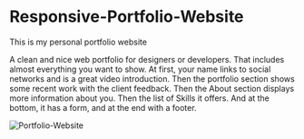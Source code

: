 # Responsive-Portfolio-Website
This is my personal portfolio website

A clean and nice web portfolio for designers or developers. That includes almost everything you want to show. At first, your name links to social networks and is a great video introduction. Then the portfolio section shows some recent work with the client feedback. Then the About section displays more information about you. Then the list of Skills it offers. And at the bottom, it has a form, and at the end with a footer.

![Portfolio-Website](https://user-images.githubusercontent.com/85757714/148671587-5f79b6a9-7775-47eb-9e5c-c202c8da4dd2.png)
